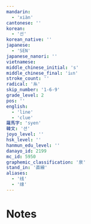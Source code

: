 ```yaml
---
mandarin:
  - 'xiàn'
cantonese: ''
korean:
  - '선'
korean_native: ''
japanese:
  - 'SEN'
japanese_nanori: ''
vietnamese:
middle_chinese_initial: 's'
middle_chinese_final: 'iᴇn'
stroke_count: ''
radical: '糸'
skip_number: '1-6-9'
grade_level: 2
pos: ''
english:
  - 'line'
  - 'clue'
羅馬字: 'syen'
韓文: '션'
joyo_level: ''
hsk_level: ''
hanmun_edu_level: ''
danayo_id: 2199
mc_id: 5950
graphemic_classification: '泉'
stand_in: '直線'
aliases:
  - '线'
  - '缐'
---
```


# Notes
